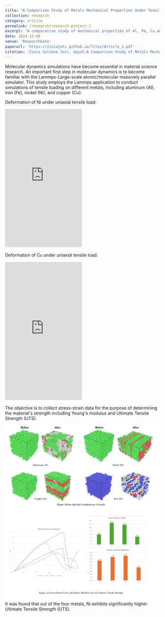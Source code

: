 ```yaml
---
title: "A Comparison Study of Metals Mechanical Properties Under Tensile Loading Using Molecular Dynamics Simulations"
collection: research
category: article
permalink: /research/research-project-1
excerpt: "A comparative study of mechanical properties of Al, Fe, Cu and Ni.<br/><img src='/images/Fe_0.png> <img src='/images/Fe_160.png>"
date: 2024-12-08
venue: 'ResearchGate'
paperurl: 'https://ziniajoti.github.io/files/Article_1.pdf'
citation: 'Zinia Sultana Joti. &quot;A Comparison Study of Metals Mechanical Properties Under Tensile Loading Using Molecular Dynamics Simulations.&quot; <i>ResearchGate</i>.'
---
```

Molecular dynamics simulations have become essential in material science research. An important first step in molecular dynamics is to become familiar with the Lammps-Large-scale atomic/molecular massively parallel simulator. This study employs the Lammps application to conduct simulations of tensile loading on different metals, including aluminum (Al), iron (Fe), nickel (Ni), and copper (Cu). 

Deformation of Ni under uniaxial tensile load:
<iframe width="250" height="450" src="https://www.youtube.com/embed/Do5_CXHYAKM" title="Deformation of Ni under Tensile load" frameborder="0" allow="accelerometer; autoplay; clipboard-write; encrypted-media; gyroscope; picture-in-picture; web-share" referrerpolicy="strict-origin-when-cross-origin" allowfullscreen></iframe>

Deformation of Cu under uniaxial tensile load:
<iframe width="250" height="450" src="https://www.youtube.com/embed/P3jBTJyS3xE" title="Deformation process of Cu under tensile load" frameborder="0" allow="accelerometer; autoplay; clipboard-write; encrypted-media; gyroscope; picture-in-picture; web-share" referrerpolicy="strict-origin-when-cross-origin" allowfullscreen></iframe>

The objective is to collect stress-strain data for the purpose of determining the material's strength including Young's modulus and Ultimate Tensile Strength (UTS). 

<div class="image-container">
    <img src="/images/metals.png" alt="Deformation">
    <img src="/images/graph.png" alt="Graph">
</div> 
It was found that out of the four metals, Ni exhibits significantly higher Ultimate Tensile Strength (UTS).
